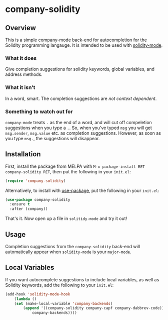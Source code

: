 # company-solidity

## Overview
This is a simple company-mode back-end for autocompletion for the Solidity programming langauge. It is intended to be used with [solidity-mode](https://github.com/ethereum/emacs-solidity).

### What it does
Give completion suggestions for solidity keywords, global variables, and address methods.

### What it isn't
In a word, smart. The completion suggestions are *not context dependent*.

### Something to watch out for
`company-mode` treats `.` as the end of a word, and will cut off compeletion suggestions when you type a `.`. So, when you've typed `msg` you will get `msg.sender`, `msg.value` etc. as completion suggestions. However, as soon as you type `msg.`, the suggestions will disappear.

## Installation

First, install the package from MELPA with `M-x package-install RET company-solidity RET`, then put the following in your `init.el`:

```lisp
(require 'company-solidity)
```

Alternatively, to install with [use-package](https://github.com/jwiegley/use-package), put the following in your `init.el`:

```lisp
(use-package company-solidity
  :ensure t
  :after (company))
```

That's it. Now open up a file in `solitidy-mode` and try it out!

## Usage

Completion suggestions from the `company-solidity` back-end will automatically appear when `solidity-mode` is your `major-mode`.

## Local Variables

If you want autocomplete suggestions to include local variables, as well as Solidity keywords, add the following to your `init.el`:

```lisp
(add-hook 'solidity-mode-hook
	(lambda ()
	(set (make-local-variable 'company-backends)
		(append '((company-solidity company-capf company-dabbrev-code))
			company-backends))))
```
